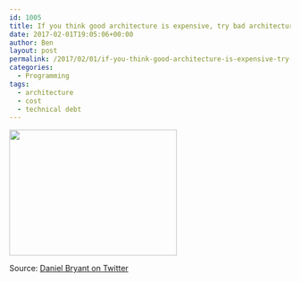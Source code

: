 ```yaml
---
id: 1005
title: If you think good architecture is expensive, try bad architecture
date: 2017-02-01T19:05:06+00:00
author: Ben
layout: post
permalink: /2017/02/01/if-you-think-good-architecture-is-expensive-try-bad-architecture/
categories:
  - Programming
tags:
  - architecture
  - cost
  - technical debt
---
```

[<img class="alignnone size-medium wp-image-1006" src="http://www.benjaminoakes.com/wp-content/uploads/2017/02/C3g5lS5WMAEuFL_.jpg_large-300x225.jpg" alt="" width="300" height="225" srcset="https://www.benjaminoakes.com/wp-content/uploads/2017/02/C3g5lS5WMAEuFL_.jpg_large-300x225.jpg 300w, https://www.benjaminoakes.com/wp-content/uploads/2017/02/C3g5lS5WMAEuFL_.jpg_large-768x576.jpg 768w, https://www.benjaminoakes.com/wp-content/uploads/2017/02/C3g5lS5WMAEuFL_.jpg_large-1024x768.jpg 1024w" sizes="(max-width: 300px) 100vw, 300px" />](http://www.benjaminoakes.com/wp-content/uploads/2017/02/C3g5lS5WMAEuFL_.jpg_large.jpg)

Source: [Daniel Bryant on Twitter](https://twitter.com/danielbryantuk/status/826473861172645889)